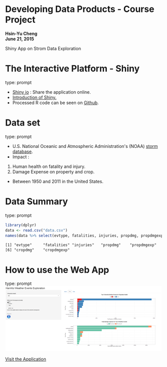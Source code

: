 Developing Data Products - Course Project
========================================================
 **Hsin-Yu Cheng**    
 **June 21, 2015**
 
 Shiny  App  on  Strom  Data  Exploration


The Interactive Platform - Shiny       
========================================================
type: prompt
 - [Shiny io](https://www.shinyapps.io/) : Share the application online.    
 - [Introduction of Shiny.](http://shiny.rstudio.com/)      
 - Processed R code can be seen on [Github](https://github.com/HY-CHENG2015/datasciencecoursera/tree/master/9.Developing_Data_Products/ShinyApp).      
 
Data set    
========================================================
type: prompt
 - U.S. National Oceanic and Atmospheric Administration's (NOAA) [storm database](https://d396qusza40orc.cloudfront.net/repdata%2Fdata%2FStormData.csv.bz2).
 - Impact :    
1. Human health on fatality and injury.     
2. Damage Expense on property and crop.    
 - Between 1950 and 2011 in the United States.    
    
Data Summary    
========================================================
type: prompt
<style>

.reveal code.r{ 
  font-size:16px;
} 

</style>

```r
library(dplyr)
data <- read.csv("data.csv")
names(data %>% select(evtype, fatalities, injuries, propdmg, propdmgexp,cropdmg,cropdmgexp))
```

```
[1] "evtype"     "fatalities" "injuries"   "propdmg"    "propdmgexp"
[6] "cropdmg"    "cropdmgexp"
```
    
How to use the Web App    
========================================================
type: prompt
![My Figure](interface.png)

[Visit the Application](https://hy-cheng.shinyapps.io/ShinyApp)
